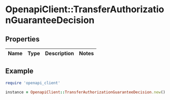# OpenapiClient::TransferAuthorizationGuaranteeDecision

## Properties

| Name | Type | Description | Notes |
| ---- | ---- | ----------- | ----- |

## Example

```ruby
require 'openapi_client'

instance = OpenapiClient::TransferAuthorizationGuaranteeDecision.new()
```

